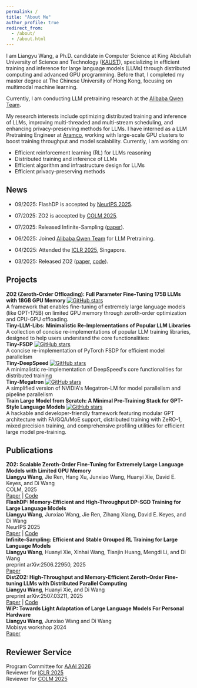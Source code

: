 ```yaml
---
permalink: /
title: "About Me"
author_profile: true
redirect_from: 
  - /about/
  - /about.html
---
```


<div class="intro-text">
I am Liangyu Wang, a Ph.D. candidate in Computer Science at King Abdullah University of Science and Technology (<a href="https://www.kaust.edu.sa/en/">KAUST</a>), specializing in efficient training and inference for large language models (LLMs) through distributed computing and advanced GPU programming. 
Before that, I completed my master degree at The Chinese University of Hong Kong, focusing on multimodal machine learning.

Currently, I am conducting LLM pretraining research at the <a href="https://huggingface.co/Qwen">Alibaba Qwen Team</a>.

My research interests include optimizing distributed training and inference of LLMs, improving multi-threaded and multi-stream scheduling, and enhancing privacy-preserving methods for LLMs. I have interned as a LLM Pretraining Engineer at <a href="https://www.aramco.com/">Aramco</a>, working with large-scale GPU clusters to boost training throughput and model scalability. Currently, I am working on:

<ul>
<li>Efficient reinforcement learning (RL) for LLMs reasoning</li>
<li>Distributed training and inference of LLMs</li>
<li>Efficient algorithm and infrastructure design for LLMs</li>
<li>Efficient privacy-preserving methods</li>
</ul>
</div>

<div class="about-section news-section">
<h2 class="section-title">News</h2>

* 09/2025: FlashDP is accepted by [NeurIPS 2025](https://neurips.cc/).

* 07/2025: ZO2 is accepted by [COLM 2025](https://colmweb.org/index.html).

* 07/2025: Released Infinite-Sampling ([paper](https://arxiv.org/pdf/2506.22950)).

* 06/2025: Joined [Alibaba Qwen Team](https://huggingface.co/Qwen) for LLM Pretraining.

* 04/2025: Attended the [ICLR 2025](https://openreview.net/group?id=ICLR.cc/2025/Conference), Singapore.

* 03/2025: Released ZO2 ([paper](https://arxiv.org/abs/2503.12668), [code](https://github.com/liangyuwang/zo2)).

</div>

<div class="about-section projects-section">
<h2 class="section-title">Projects</h2>

<div class="project-item">
<div class="project-title"><strong>ZO2 (Zeroth-Order Offloading): Full Parameter Fine-Tuning 175B LLMs with 18GB GPU Memory</strong> <span class="github-stars"><a href="https://github.com/liangyuwang/zo2"><img src="https://img.shields.io/github/stars/liangyuwang/zo2?style=social" alt="GitHub stars"></a></span></div>
<div class="project-description">A framework that enables fine-tuning of extremely large language models (like OPT-175B) on limited GPU memory through zeroth-order optimization and CPU-GPU offloading.</div>
</div>

<div class="project-item">
<div class="project-title"><strong>Tiny-LLM-Libs: Minimalistic Re-Implementations of Popular LLM Libraries</strong></div>
<div class="project-description">A collection of concise re-implementations of popular LLM training libraries, designed to help users understand the core functionalities:</div>

<div class="tiny-lib-item">
<strong>Tiny-FSDP</strong> <span class="github-stars"><a href="https://github.com/liangyuwang/Tiny-FSDP"><img src="https://img.shields.io/github/stars/liangyuwang/Tiny-FSDP?style=social" alt="GitHub stars"></a></span><br>
A concise re-implementation of PyTorch FSDP for efficient model parallelism
</div>

<div class="tiny-lib-item">
<strong>Tiny-DeepSpeed</strong> <span class="github-stars"><a href="https://github.com/liangyuwang/Tiny-DeepSpeed"><img src="https://img.shields.io/github/stars/liangyuwang/Tiny-DeepSpeed?style=social" alt="GitHub stars"></a></span><br>
A minimalistic re-implementation of DeepSpeed's core functionalities for distributed training
</div>

<div class="tiny-lib-item">
<strong>Tiny-Megatron</strong> <span class="github-stars"><a href="https://github.com/liangyuwang/Tiny-Megatron"><img src="https://img.shields.io/github/stars/liangyuwang/Tiny-Megatron?style=social" alt="GitHub stars"></a></span><br>
A simplified version of NVIDIA's Megatron-LM for model parallelism and pipeline parallelism
</div>
</div>

<div class="project-item">
<div class="project-title"><strong>Train Large Model from Scratch: A Minimal Pre-Training Stack for GPT-Style Language Models</strong> <span class="github-stars"><a href="https://github.com/liangyuwang/train-large-model-from-scratch"><img src="https://img.shields.io/github/stars/liangyuwang/train-large-model-from-scratch?style=social" alt="GitHub stars"></a></span></div>
<div class="project-description">A hackable and developer-friendly framework featuring modular GPT architecture with FA/GQA/MoE support, distributed training with ZeRO-1, mixed precision training, and comprehensive profiling utilities for efficient large model pre-training.</div>
</div>
</div>

<div class="about-section publications-section">
<h2 class="section-title">Publications</h2>

<div class="publication-item">
<strong>ZO2: Scalable Zeroth-Order Fine-Tuning for Extremely Large Language Models with Limited GPU Memory</strong><br>
<strong>Liangyu Wang</strong>, Jie Ren, Hang Xu, Junxiao Wang, Huanyi Xie, David E. Keyes, and Di Wang<br>
COLM, 2025<br>
<a href="https://arxiv.org/abs/2503.12668">Paper</a> | <a href="https://github.com/liangyuwang/zo2">Code</a>
</div>

<div class="publication-item">
<strong>FlashDP: Memory-Efficient and High-Throughput DP-SGD Training for Large Language Models</strong><br>
<strong>Liangyu Wang</strong>, Junxiao Wang, Jie Ren, Zihang Xiang, David E. Keyes, and Di Wang<br>
NeurIPS 2025<br>
<a href="https://arxiv.org/abs/2507.01154">Paper</a> | <a href="https://github.com/kaustpradalab/flashdp">Code</a>
</div>

<div class="publication-item">
<strong>Infinite-Sampling: Efficient and Stable Grouped RL Training for Large Language Models</strong><br>
<strong>Liangyu Wang</strong>, Huanyi Xie, Xinhai Wang, Tianjin Huang, Mengdi Li, and Di Wang<br>
preprint arXiv:2506.22950, 2025<br>
<a href="https://arxiv.org/pdf/2506.22950">Paper</a>
</div>

<div class="publication-item">
<strong>DistZO2: High-Throughput and Memory-Efficient Zeroth-Order Fine-tuning LLMs with Distributed Parallel Computing</strong><br>
<strong>Liangyu Wang</strong>, Huanyi Xie, and Di Wang<br>
preprint arXiv:2507.03211, 2025<br>
<a href="https://arxiv.org/pdf/2507.03211">Paper</a> | <a href="https://github.com/liangyuwang/zo2">Code</a>
</div>

<div class="publication-item">
<strong>WiP: Towards Light Adaptation of Large Language Models For Personal Hardware</strong><br>
<strong>Liangyu Wang</strong>, Junxiao Wang and Di Wang<br>
Mobisys workshop 2024<br>
<a href="https://dl.acm.org/doi/pdf/10.1145/3662006.3662065">Paper</a>
</div>
</div>

<div class="about-section reviewer-section">
<h2 class="section-title">Reviewer Service</h2>

<div class="news-item">Program Committee for <a href="https://aaai.org/conference/aaai/aaai-26/">AAAI 2026</a></div>
<div class="news-item">Reviewer for <a href="https://iclr.cc/">ICLR 2025</a></div>
<div class="news-item">Reviewer for <a href="https://colmweb.org/">COLM 2025</a></div>
</div>
